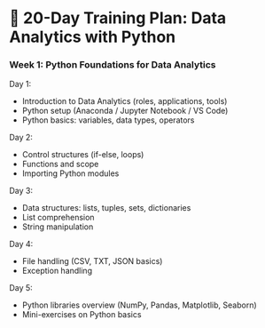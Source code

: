 # 📅 20-Day Training Plan: Data Analytics with Python  
### Week 1: Python Foundations for Data Analytics

Day 1:
* Introduction to Data Analytics (roles, applications, tools)  
* Python setup (Anaconda / Jupyter Notebook / VS Code)  
* Python basics: variables, data types, operators

Day 2:
* Control structures (if-else, loops)  
* Functions and scope  
* Importing Python modules

Day 3:
* Data structures: lists, tuples, sets, dictionaries  
* List comprehension  
* String manipulation

Day 4:
* File handling (CSV, TXT, JSON basics)  
* Exception handling

Day 5:
* Python libraries overview (NumPy, Pandas, Matplotlib, Seaborn)  
* Mini-exercises on Python basics
